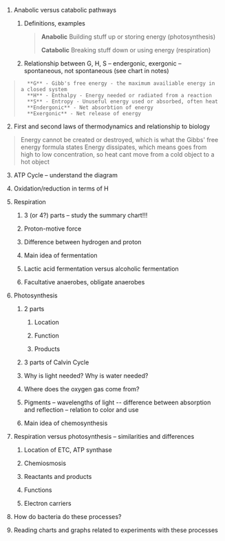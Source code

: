 1.  Anabolic versus catabolic pathways
    
    1.  Definitions, examples

		> **Anabolic**
		> Building stuff up or storing energy (photosynthesis)
		> 
		> **Catabolic**
		> Breaking stuff down or using energy (respiration)
        
    2.  Relationship between G, H, S – endergonic, exergonic – spontaneous, not spontaneous (see chart in notes)

> 		**G** - Gibb's free energy - the maximum availiable energy in a closed system
> 		**H** - Enthalpy - Energy needed or radiated from a reaction
> 		**S** - Entropy - Unuseful energy used or absorbed, often heat
> 		**Endergonic** - Net absorbtion of energy
> 		**Exergonic** - Net release of energy
        
2.  First and second laws of thermodynamics and relationship to biology

>	Energy cannot be created or destroyed, which is what the Gibbs' free energy formula states
>	Energy dissipates, which means goes from high to low concentration, so heat cant move from a cold object to a hot object

3.  ATP Cycle – understand the diagram
    
4.  Oxidation/reduction in terms of H
    
5.  Respiration
    
    1.  3 (or 4?) parts – study the summary chart!!!
        
    2.  Proton-motive force
        
    3.  Difference between hydrogen and proton
        
    4.  Main idea of fermentation
        
    5.  Lactic acid fermentation versus alcoholic fermentation
        
    6.  Facultative anaerobes, obligate anaerobes
        
6.  Photosynthesis
    
    1.  2 parts
        
        1.  Location
            
        2.  Function
            
        3.  Products
            
    2.  3 parts of Calvin Cycle
        
    3.  Why is light needed? Why is water needed?
        
    4.  Where does the oxygen gas come from?
        
    5.  Pigments – wavelengths of light -- difference between absorption and reflection – relation to color and use
        
    6.  Main idea of chemosynthesis
        
7.  Respiration versus photosynthesis – similarities and differences
    
    1.  Location of ETC, ATP synthase
        
    2.  Chemiosmosis
        
    3.  Reactants and products
        
    4.  Functions
        
    5.  Electron carriers
        
8.  How do bacteria do these processes?
    
9.  Reading charts and graphs related to experiments with these processes